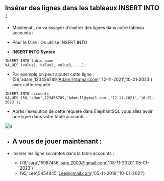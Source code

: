 ## Insérer des lignes dans les tableaux INSERT INTO :

- Maintenat , on va essayer d'insérer des lignes dans notre tableau accounts :
- Pour le faire : On utilise INSERT INTO

- **INSERT INTO Syntax**

```
INSERT INTO table_name
VALUES (value1, value2, value3, ...);
```

- Par exemple on peut ajouter cette ligne : (56,'adam',123456789,'Adam.ll@gmail.com','12-11-2021','10-01-2023') avec cette requete :

```
INSERT INTO accounts
VALUES (56,'adam',123456789,'Adam.ll@gmail.com','12-11-2021','10-01-2023');
```
- Après l'exécution de cette requete dans ElephantSQL vous allez avoir une ligne dans votre table accounts :

![a](https://user-images.githubusercontent.com/78825764/213696896-b6c7c063-5160-422c-96d3-7e8c0517fb9c.jpg)

- ## A vous de jouer maintenant :

- Insérer les ligne suivantes dans la table accounts :
  - (78,'sara',15987456,'sara.2000@gmail.com','08-11-2020','05-01-2023')
  -  (95,'Lee',5454845,'Lee@gmail.com','05-11-2019','10-01-2021')
